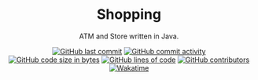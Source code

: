 <h1 align="center">
  Shopping
</h1>

<p align="center">
    ATM and Store written in Java.
</p>

<div align="center">
    <a href="https://github.com/MatejMrozek/Java-Shopping"><img src="https://img.shields.io/github/last-commit/MatejMrozek/Java-Shopping" alt="GitHub last commit"></a>
    <a href="https://github.com/MatejMrozek/Java-Shopping"><img src="https://img.shields.io/github/commit-activity/w/MatejMrozek/Java-Shopping" alt="GitHub commit activity"></a>
    <br>
    <a href="https://github.com/MatejMrozek/Java-Shopping"><img src="https://img.shields.io/github/languages/code-size/MatejMrozek/Java-Shopping" alt="GitHub code size in bytes"></a>
    <a href="https://github.com/MatejMrozek/Java-Shopping"><img src="https://tokei.rs/b1/github/MatejMrozek/Java-Shopping" alt="GitHub lines of code"></a>
    <a href="https://github.com/MatejMrozek/Java-Shopping"><img src="https://img.shields.io/github/contributors/MatejMrozek/Java-Shopping" alt="GitHub contributors"></a>
    <br>
    <a href="https://wakatime.com/@MatejMrozek"><img src="https://wakatime.com/badge/user/f5df7bf6-124b-474d-bd4c-deb048a97bbd/project/019eb1f3-908a-48ed-bed9-756f7c3b2580.svg" alt="Wakatime"></a>
</div>

